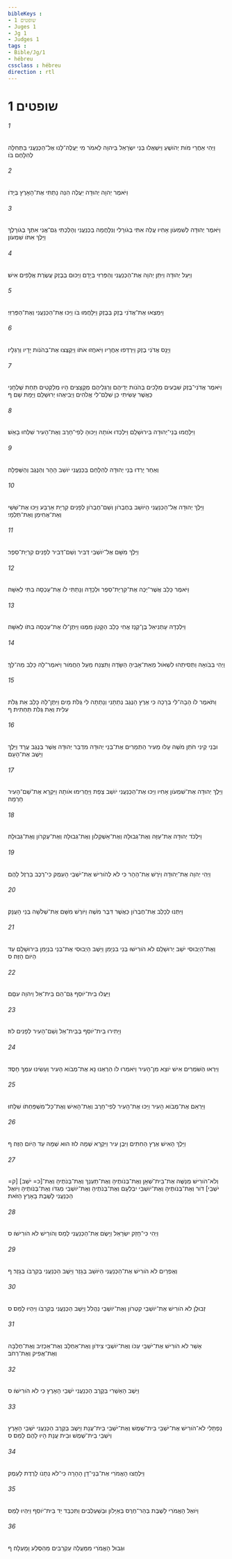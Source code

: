 ```yaml
---
bibleKeys : 
- שופטים 1
- Juges 1
- Jg 1
- Judges 1
tags : 
- Bible/Jg/1
- hébreu
cssclass : hébreu
direction : rtl
---
```


# שופטים 1

###### 1
וַיְהִי אַחֲרֵי מֹות יְהֹושֻׁעַ וַיִּשְׁאֲלוּ בְּנֵי יִשְׂרָאֵל בַּיהוָה לֵאמֹר מִי יַעֲלֶה־לָּנוּ אֶל־הַכְּנַעֲנִי בַּתְּחִלָּה לְהִלָּחֶם בֹּו׃
###### 2
וַיֹּאמֶר יְהוָה יְהוּדָה יַעֲלֶה הִנֵּה נָתַתִּי אֶת־הָאָרֶץ בְּיָדֹו׃
###### 3
וַיֹּאמֶר יְהוּדָה לְשִׁמְעֹון אָחִיו עֲלֵה אִתִּי בְגֹורָלִי וְנִלָּחֲמָה בַּכְּנַעֲנִי וְהָלַכְתִּי גַם־אֲנִי אִתְּךָ בְּגֹורָלֶךָ וַיֵּלֶךְ אִתֹּו שִׁמְעֹון׃
###### 4
וַיַּעַל יְהוּדָה וַיִּתֵּן יְהוָה אֶת־הַכְּנַעֲנִי וְהַפְּרִזִּי בְּיָדָם וַיַּכּוּם בְּבֶזֶק עֲשֶׂרֶת אֲלָפִים אִישׁ׃
###### 5
וַיִּמְצְאוּ אֶת־אֲדֹנִי בֶזֶק בְּבֶזֶק וַיִּלָּחֲמוּ בֹּו וַיַּכּוּ אֶת־הַכְּנַעֲנִי וְאֶת־הַפְּרִזִּי׃
###### 6
וַיָּנָס אֲדֹנִי בֶזֶק וַיִּרְדְּפוּ אַחֲרָיו וַיֹּאחֲזוּ אֹתֹו וַיְקַצְּצוּ אֶת־בְּהֹנֹות יָדָיו וְרַגְלָיו׃
###### 7
וַיֹּאמֶר אֲדֹנִי־בֶזֶק שִׁבְעִים מְלָכִים בְּהֹנֹות יְדֵיהֶם וְרַגְלֵיהֶם מְקֻצָּצִים הָיוּ מְלַקְּטִים תַּחַת שֻׁלְחָנִי כַּאֲשֶׁר עָשִׂיתִי כֵּן שִׁלַּם־לִי אֱלֹהִים וַיְבִיאֻהוּ יְרוּשָׁלִַם וַיָּמָת שָׁם׃ ף
###### 8
וַיִּלָּחֲמוּ בְנֵי־יְהוּדָה בִּירוּשָׁלִַם וַיִּלְכְּדוּ אֹותָהּ וַיַּכּוּהָ לְפִי־חָרֶב וְאֶת־הָעִיר שִׁלְּחוּ בָאֵשׁ׃
###### 9
וְאַחַר יָרְדוּ בְּנֵי יְהוּדָה לְהִלָּחֵם בַּכְּנַעֲנִי יֹושֵׁב הָהָר וְהַנֶּגֶב וְהַשְּׁפֵלָה׃
###### 10
וַיֵּלֶךְ יְהוּדָה אֶל־הַכְּנַעֲנִי הַיֹּושֵׁב בְּחֶבְרֹון וְשֵׁם־חֶבְרֹון לְפָנִים קִרְיַת אַרְבַּע וַיַּכּוּ אֶת־שֵׁשַׁי וְאֶת־אֲחִימַן וְאֶת־תַּלְמָי׃
###### 11
וַיֵּלֶךְ מִשָּׁם אֶל־יֹושְׁבֵי דְּבִיר וְשֵׁם־דְּבִיר לְפָנִים קִרְיַת־סֵפֶר׃
###### 12
וַיֹּאמֶר כָּלֵב אֲשֶׁר־יַכֶּה אֶת־קִרְיַת־סֵפֶר וּלְכָדָהּ וְנָתַתִּי לֹו אֶת־עַכְסָה בִתִּי לְאִשָּׁה׃
###### 13
וַיִּלְכְּדָהּ עָתְנִיאֵל בֶּן־קְנַז אֲחִי כָלֵב הַקָּטֹן מִמֶּנּוּ וַיִּתֶּן־לֹו אֶת־עַכְסָה בִתֹּו לְאִשָּׁה׃
###### 14
וַיְהִי בְּבֹואָהּ וַתְּסִיתֵהוּ לִשְׁאֹול מֵאֵת־אָבִיהָ הַשָּׂדֶה וַתִּצְנַח מֵעַל הַחֲמֹור וַיֹּאמֶר־לָהּ כָּלֵב מַה־לָּךְ׃
###### 15
וַתֹּאמֶר לֹו הָבָה־לִּי בְרָכָה כִּי אֶרֶץ הַנֶּגֶב נְתַתָּנִי וְנָתַתָּה לִי גֻּלֹּת מָיִם וַיִּתֶּן־לָהּ כָּלֵב אֵת גֻּלֹּת עִלִּית וְאֵת גֻּלֹּת תַּחְתִּית׃ ף
###### 16
וּבְנֵי קֵינִי חֹתֵן מֹשֶׁה עָלוּ מֵעִיר הַתְּמָרִים אֶת־בְּנֵי יְהוּדָה מִדְבַּר יְהוּדָה אֲשֶׁר בְּנֶגֶב עֲרָד וַיֵּלֶךְ וַיֵּשֶׁב אֶת־הָעָם׃
###### 17
וַיֵּלֶךְ יְהוּדָה אֶת־שִׁמְעֹון אָחִיו וַיַּכּוּ אֶת־הַכְּנַעֲנִי יֹושֵׁב צְפַת וַיַּחֲרִימוּ אֹותָהּ וַיִּקְרָא אֶת־שֵׁם־הָעִיר חָרְמָה׃
###### 18
וַיִּלְכֹּד יְהוּדָה אֶת־עַזָּה וְאֶת־גְּבוּלָהּ וְאֶת־אַשְׁקְלֹון וְאֶת־גְּבוּלָהּ וְאֶת־עֶקְרֹון וְאֶת־גְּבוּלָהּ׃
###### 19
וַיְהִי יְהוָה אֶת־יְהוּדָה וַיֹּרֶשׁ אֶת־הָהָר כִּי לֹא לְהֹורִישׁ אֶת־יֹשְׁבֵי הָעֵמֶק כִּי־רֶכֶב בַּרְזֶל לָהֶם׃
###### 20
וַיִּתְּנוּ לְכָלֵב אֶת־חֶבְרֹון כַּאֲשֶׁר דִּבֶּר מֹשֶׁה וַיֹּורֶשׁ מִשָּׁם אֶת־שְׁלֹשָׁה בְּנֵי הָעֲנָק׃
###### 21
וְאֶת־הַיְבוּסִי יֹשֵׁב יְרוּשָׁלִַם לֹא הֹורִישׁוּ בְּנֵי בִנְיָמִן וַיֵּשֶׁב הַיְבוּסִי אֶת־בְּנֵי בִנְיָמִן בִּירוּשָׁלִַם עַד הַיֹּום הַזֶּה׃ ס
###### 22
וַיַּעֲלוּ בֵית־יֹוסֵף גַּם־הֵם בֵּית־אֵל וַיהוָה עִםָּם׃
###### 23
וַיָּתִירוּ בֵית־יֹוסֵף בְּבֵית־אֵל וְשֵׁם־הָעִיר לְפָנִים לוּז׃
###### 24
וַיִּרְאוּ הַשֹּׁמְרִים אִישׁ יֹוצֵא מִן־הָעִיר וַיֹּאמְרוּ לֹו הַרְאֵנוּ נָא אֶת־מְבֹוא הָעִיר וְעָשִׂינוּ עִמְּךָ חָסֶד׃
###### 25
וַיַּרְאֵם אֶת־מְבֹוא הָעִיר וַיַּכּוּ אֶת־הָעִיר לְפִי־חָרֶב וְאֶת־הָאִישׁ וְאֶת־כָּל־מִשְׁפַּחְתֹּו שִׁלֵּחוּ׃
###### 26
וַיֵּלֶךְ הָאִישׁ אֶרֶץ הַחִתִּים וַיִּבֶן עִיר וַיִּקְרָא שְׁמָהּ לוּז הוּא שְׁמָהּ עַד הַיֹּום הַזֶּה׃ ף
###### 27
וְלֹא־הֹורִישׁ מְנַשֶּׁה אֶת־בֵּית־שְׁאָן וְאֶת־בְּנֹותֶיהָ וְאֶת־תַּעְנַךְ וְאֶת־בְּנֹתֶיהָ וְאֶת־[כ= יֹשֵׁב] [ק= יֹשְׁבֵי] דֹור וְאֶת־בְּנֹותֶיהָ וְאֶת־יֹושְׁבֵי יִבְלְעָם וְאֶת־בְּנֹתֶיהָ וְאֶת־יֹושְׁבֵי מְגִדֹּו וְאֶת־בְּנֹותֶיהָ וַיֹּואֶל הַכְּנַעֲנִי לָשֶׁבֶת בָּאָרֶץ הַזֹּאת׃
###### 28
וַיְהִי כִּי־חָזַק יִשְׂרָאֵל וַיָּשֶׂם אֶת־הַכְּנַעֲנִי לָמַס וְהֹורֵישׁ לֹא הֹורִישֹׁו׃ ס
###### 29
וְאֶפְרַיִם לֹא הֹורִישׁ אֶת־הַכְּנַעֲנִי הַיֹּושֵׁב בְּגָזֶר וַיֵּשֶׁב הַכְּנַעֲנִי בְּקִרְבֹּו בְּגָזֶר׃ ף
###### 30
זְבוּלֻן לֹא הֹורִישׁ אֶת־יֹושְׁבֵי קִטְרֹון וְאֶת־יֹושְׁבֵי נַהֲלֹל וַיֵּשֶׁב הַכְּנַעֲנִי בְּקִרְבֹּו וַיִּהְיוּ לָמַס׃ ס
###### 31
אָשֵׁר לֹא הֹורִישׁ אֶת־יֹשְׁבֵי עַכֹּו וְאֶת־יֹושְׁבֵי צִידֹון וְאֶת־אַחְלָב וְאֶת־אַכְזִיב וְאֶת־חֶלְבָּה וְאֶת־אֲפִיק וְאֶת־רְחֹב׃
###### 32
וַיֵּשֶׁב הָאָשֵׁרִי בְּקֶרֶב הַכְּנַעֲנִי יֹשְׁבֵי הָאָרֶץ כִּי לֹא הֹורִישֹׁו׃ ס
###### 33
נַפְתָּלִי לֹא־הֹורִישׁ אֶת־יֹשְׁבֵי בֵית־שֶׁמֶשׁ וְאֶת־יֹשְׁבֵי בֵית־עֲנָת וַיֵּשֶׁב בְּקֶרֶב הַכְּנַעֲנִי יֹשְׁבֵי הָאָרֶץ וְיֹשְׁבֵי בֵית־שֶׁמֶשׁ וּבֵית עֲנָת הָיוּ לָהֶם לָמַס׃ ס
###### 34
וַיִּלְחֲצוּ הָאֱמֹרִי אֶת־בְּנֵי־דָן הָהָרָה כִּי־לֹא נְתָנֹו לָרֶדֶת לָעֵמֶק׃
###### 35
וַיֹּואֶל הָאֱמֹרִי לָשֶׁבֶת בְּהַר־חֶרֶס בְּאַיָּלֹון וּבְשַׁעַלְבִים וַתִּכְבַּד יַד בֵּית־יֹוסֵף וַיִּהְיוּ לָמַס׃
###### 36
וּגְבוּל הָאֱמֹרִי מִמַּעֲלֵה עַקְרַבִּים מֵהַסֶּלַע וָמָעְלָה׃ ף
